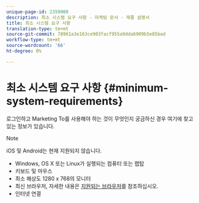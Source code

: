 ```yaml
---
unique-page-id: 2359900
description: 최소 시스템 요구 사항 - 마케팅 문서 - 제품 설명서
title: 최소 시스템 요구 사항
translation-type: tm+mt
source-git-commit: 78961a3e163ce903facf955a9dda6909b5e85bad
workflow-type: tm+mt
source-wordcount: '66'
ht-degree: 0%

---
```



# 최소 시스템 요구 사항 {#minimum-system-requirements}

로그인하고 Marketing To를 사용해야 하는 것이 무엇인지 궁금하신 경우 여기에 찾고 있는 정보가 있습니다.

>[!NOTE]
>
>iOS 및 Android는 현재 지원되지 않습니다.

* Windows, OS X 또는 Linux가 실행되는 컴퓨터 또는 랩탑
* 키보드 및 마우스
* 최소 해상도 1280 x 768의 모니터
* 최신 브라우저, 자세한 내용은 [지원되는 브라우저](/help/marketo/product-docs/administration/setup-administration/supported-browsers.md)를 참조하십시오.
* 인터넷 연결
